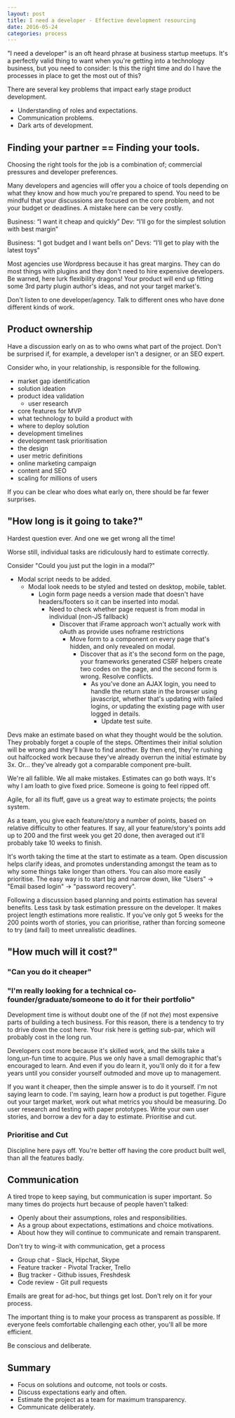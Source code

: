 ```yaml
---
layout: post
title: I need a developer - Effective development resourcing
date: 2016-05-24
categories: process
---
```


"I need a developer" is an oft heard phrase at business startup meetups. It's a perfectly valid thing to want when you're getting into a technology business, but you need to consider: Is this the right time and do I have the processes in place to get the most out of this?


There are several key problems that impact early stage product development.

  - Understanding of roles and expectations.
  - Communication problems.
  - Dark arts of development.



## Finding your partner == Finding your tools.

Choosing the right tools for the job is a combination of; commercial pressures and developer preferences.

Many developers and agencies will offer you a choice of tools depending on what they know and how much you're prepared to spend. You need to be mindful that your discussions are focused on the core problem, and not your budget or deadlines. A mistake here can be very costly.

  Business: “I want it cheap and quickly”
  Dev: “I’ll go for the simplest solution with best margin”

  Business: “I got budget and I want bells on”
  Devs: “I’ll get to play with the latest toys”

Most agencies use Wordpress because it has great margins. They can do most things with plugins and they don't need to hire expensive developers. Be warned, here lurk flexibility dragons! Your product will end up fitting some 3rd party plugin author's ideas, and not your target market's.

Don't listen to one developer/agency. Talk to different ones who have done different kinds of work.



## Product ownership

Have a discussion early on as to who owns what part of the project. Don't be surprised if, for example, a developer isn't a designer, or an SEO expert.

Consider who, in your relationship, is responsible for the following.

  - market gap identification
  - solution ideation
  - product idea validation
    - user research
  - core features for MVP
  - what technology to build a product with
  - where to deploy solution
  - development timelines
  - development task prioritisation
  - the design
  - user metric definitions
  - online marketing campaign
  - content and SEO
  - scaling for millions of users

If you can be clear who does what early on, there should be far fewer surprises.



## "How long is it going to take?"

Hardest question ever. And one we get wrong all the time!

Worse still, individual tasks are ridiculously hard to estimate correctly.

Consider
  "Could you just put the login in a modal?"

  - Modal script needs to be added.
    - Modal look needs to be styled and tested on desktop, mobile, tablet.
      - Login form page needs a version made that doesn't have headers/footers so it can be inserted into modal.
        - Need to check whether page request is from modal in individual (non-JS fallback)
          - Discover that iFrame approach won't actually work with oAuth as provide uses noframe restrictions
            - Move form to a component on every page that's hidden, and only revealed on modal.
              - Discover that as it's the second form on the page, your frameworks generated CSRF helpers create two codes on the page, and the second form is wrong. Resolve conflicts.
                - As you've done an AJAX login, you need to handle the return state in the browser using javascript, whether that's updating with failed logins, or updating the existing page with user logged in details.
                  - Update test suite.

Devs make an estimate based on what they thought would be the solution. They probably forget a couple of the steps. Oftentimes their initial solution will be wrong and they'll have to find another. By then end, they're rushing out halfcocked work because they've already overrun the initial estimate by 3x. Or... they've already got a comparable component pre-built.

We're all fallible. We all make mistakes. Estimates can go both ways. It's why I am loath to give fixed price. Someone is going to feel ripped off.

Agile, for all its fluff, gave us a great way to estimate projects; the points system.

As a team, you give each feature/story a number of points, based on relative difficulty to other features. If say, all your feature/story's points add up to 200 and the first week you get 20 done, then averaged out it'll probably take 10 weeks to finish.

It's worth taking the time at the start to estimate as a team. Open discussion helps clarify ideas, and promotes understanding amongst the team as to why some things take longer than others. You can also more easily prioritise. The easy way is to start big and narrow down, like "Users" -> "Email based login" -> "password recovery".

Following a discussion based planning and points estimation has several benefits. Less task by task estimation pressure on the developer. It makes project length estimations more realistic. If you've only got 5 weeks for the 200 points worth of stories, you can prioritise, rather than forcing someone to try (and fail) to meet unrealistic deadlines.




## "How much will it cost?"

### "Can you do it cheaper"

### "I'm really looking for a technical co-founder/graduate/someone to do it for their portfolio"

Development time is without doubt one of the (if not *the*) most expensive parts of building a tech business. For this reason, there is a tendency to try to drive down the cost here. Your risk here is getting sub-par, which will probably cost in the long run.

Developers cost more because it's skilled work, and the skills take a long,un-fun time to acquire. Plus we only have a small demographic that's encouraged to learn. And even if you do learn it, you'll only do it for a few years until you consider yourself outmoded and move up to management.

If you want it cheaper, then the simple answer is to do it yourself. I'm not saying learn to code. I'm saying, learn how a product is put together. Figure out your target market, work out what metrics you should be measuring. Do user research and testing with paper prototypes. Write your own user stories, and borrow a dev for a day to estimate. Prioritise and cut.

### Prioritise and Cut

Discipline here pays off. You're better off having the core product built well, than all the features badly.



## Communication

A tired trope to keep saying, but communication is super important. So many times do projects hurt because of people haven't talked:

  - Openly about their assumptions, roles and responsibilities.
  - As a group about expectations, estimations and choice motivations.
  - About how they will continue to communicate and remain transparent.

Don't try to wing-it with communication, get a process

  - Group chat - Slack, Hipchat, Skype
  - Feature tracker - Pivotal Tracker, Trello
  - Bug tracker - Github issues, Freshdesk
  - Code review - Git pull requests

Emails are great for ad-hoc, but things get lost. Don't rely on it for your process.

The important thing is to make your process as transparent as possible. If everyone feels comfortable challenging each other, you'll all be more efficient.

Be conscious and deliberate.



## Summary

 - Focus on solutions and outcome, not tools or costs.
 - Discuss expectations early and often.
 - Estimate the project as a team for maximum transparency.
 - Communicate deliberately.



